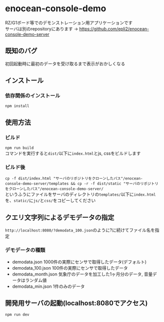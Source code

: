 # enocean-console-demo
RZ/G1ボード等でのデモンストレーション用アプリケーションです  
サーバは別のrepositoryにあります -> https://github.com/epli2/enocean-console-demo-server

## 既知のバグ
初回起動時に最初のデータを受け取るまで表示がおかしくなる

## インストール
### 依存関係のインストール
`npm install`

## 使用方法
### ビルド
`npm run build`  
コマンドを実行すると`dist/`以下に`index.html`とjs, cssをビルドします

### ビルド後
`cp -f dist/index.html "サーバのリポジトリをクローンしたパス"/enocean-console-demo-server/templates && cp -r -f dist/static "サーバのリポジトリをクローンしたパス"/enocean-console-demo-server/`  
というふうにファイルをサーバのディレクトリの`templates/`以下に`index.html`を、`static/`に`js/`と`css/`をコピーしてください

## クエリ文字列によるデモデータの指定
`http://localhost:8080/?demodata_100.json`のように?に続けてファイル名を指定

### デモデータの種類
* demodata.json
1000件の実際にセンサで取得したデータ(デフォルト)
* demodata_100.json
100件の実際にセンサで取得したデータ
* demodata_month.json
気象庁のデータを加工した1ヶ月分のデータ, 音量データはランダム値
* demodata_min.json
1件のみのデータ

## 開発用サーバの起動(localhost:8080でアクセス)
`npm run dev`


